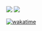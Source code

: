 
<img src="https://github-readme-stats.vercel.app/api?username=debugtheworldbot&show_icons=true&theme=vue" />

<img style="margin-top: 10px" src="https://github-readme-stats.vercel.app/api/wakatime?username=debugtheworld&hide_title=true" />

[![wakatime](https://wakatime.com/badge/user/babe4fd7-0a9c-4d9c-9605-46c7d943bb6e.svg)](https://wakatime.com/@babe4fd7-0a9c-4d9c-9605-46c7d943bb6e)
